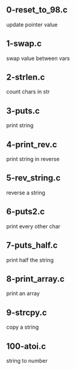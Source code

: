 ## 0-reset_to_98.c

update pointer value

## 1-swap.c

swap value between vars 

## 2-strlen.c

count chars in str

## 3-puts.c

print string

## 4-print_rev.c

print string in reverse

## 5-rev_string.c

reverse a string

## 6-puts2.c

print every other char

## 7-puts_half.c

print half the string

## 8-print_array.c

print an array

## 9-strcpy.c

copy a string

## 100-atoi.c

string to number
